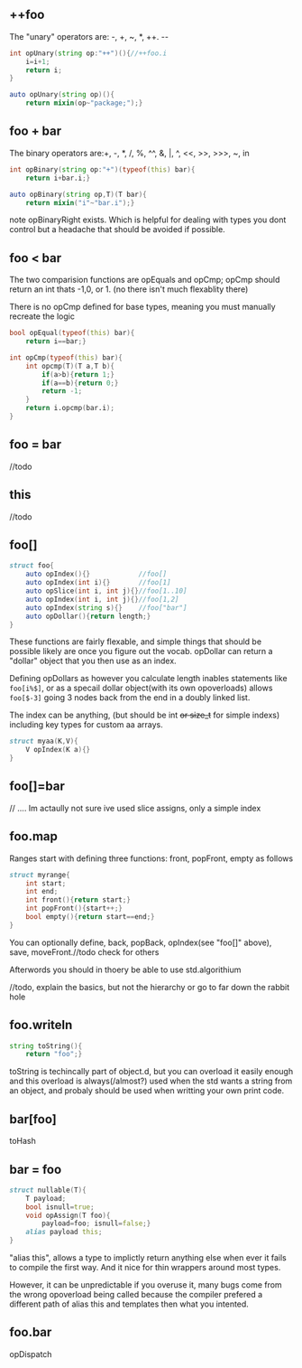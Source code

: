 ## ++foo

The "unary" operators are: -, +, ~, *, ++. --
```d
int opUnary(string op:"++")(){//++foo.i
	i=i+1;
	return i;
}
```

```d
auto opUnary(string op)(){
	return mixin(op~"package;");}
```

## foo + bar

The binary operators are:+, -, *, /, %, ^^, &, |, ^, <<, >>, >>>, ~, in

```d
int opBinary(string op:"+")(typeof(this) bar){
	return i+bar.i;}
```

```d
auto opBinary(string op,T)(T bar){
	return mixin("i"~"bar.i");}
```

note opBinaryRight exists. Which is helpful for dealing with types you dont control but a headache that should be avoided if possible.

## foo < bar

The two comparision functions are opEquals and opCmp; opCmp should return an int thats -1,0, or 1. (no there isn't much flexablity there)

There is no opCmp defined for base types, meaning you must manually recreate the logic

```d
bool opEqual(typeof(this) bar){
	return i==bar;}

int opCmp(typeof(this) bar){
	int opcmp(T)(T a,T b){
		if(a>b){return 1;}
		if(a==b){return 0;}
		return -1;
	}
	return i.opcmp(bar.i);
}
```

## foo = bar

//todo

## this

//todo

## foo[]

```d
struct foo{
	auto opIndex(){}            //foo[]
	auto opIndex(int i){}       //foo[1]
	auto opSlice(int i, int j){}//foo[1..10]
	auto opIndex(int i, int j){}//foo[1,2]
	auto opIndex(string s){}    //foo["bar"]
	auto opDollar(){return length;}
}
```

These functions are fairly flexable, and simple things that should be possible likely are once you figure out the vocab. opDollar can return a "dollar" object that you then use as an index.

Defining opDollars as however you calculate length inables statements like `foo[i%$]`, or as a specail dollar object(with its own opoverloads) allows `foo[$-3]` going 3 nodes back from the end in a doubly linked list.

The index can be anything, (but should be int ~~or size_t~~ for simple indexs) including key types for custom aa arrays.

```d
struct myaa(K,V){
	V opIndex(K a){}
}
```

## foo[]=bar

// .... Im actaully not sure ive used slice assigns, only a simple index

## foo.map

Ranges start with defining three functions: front, popFront, empty as follows

```d
struct myrange{
	int start;
	int end;
	int front(){return start;}
	int popFront(){start++;}
	bool empty(){return start==end;}
}
```
You can optionally define, back, popBack, opIndex(see "foo[]" above), save, moveFront.//todo check for others

Afterwords you should in thoery be able to use std.algorithium

//todo, explain the basics, but not the hierarchy or go to far down the rabbit hole

## foo.writeln

```d
string toString(){
	return "foo";}
```

toString is techincally part of object.d, but you can overload it easily enough and this overload is always(/almost?) used when the std wants a string from an object, and probaly should be used when writting your own print code.

## bar[foo]

toHash

## bar = foo

```d
struct nullable(T){
	T payload;
	bool isnull=true;
	void opAssign(T foo){
		payload=foo; isnull=false;}
	alias payload this;
}
```

"alias this", allows a type to implictly return anything else when ever it fails to compile the first way. And it nice for thin wrappers around most types.

However, it can be unpredictable if you overuse it, many bugs come from the wrong opoverload being called because the compiler prefered a different path of alias this and templates then what you intented.

## foo.bar

opDispatch